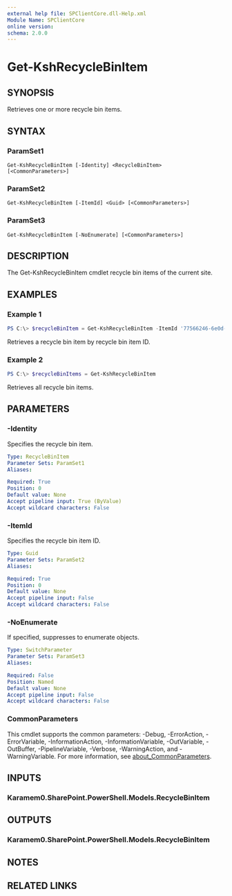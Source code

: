 ```yaml
---
external help file: SPClientCore.dll-Help.xml
Module Name: SPClientCore
online version:
schema: 2.0.0
---
```


# Get-KshRecycleBinItem

## SYNOPSIS
Retrieves one or more recycle bin items.

## SYNTAX

### ParamSet1
```
Get-KshRecycleBinItem [-Identity] <RecycleBinItem> [<CommonParameters>]
```

### ParamSet2
```
Get-KshRecycleBinItem [-ItemId] <Guid> [<CommonParameters>]
```

### ParamSet3
```
Get-KshRecycleBinItem [-NoEnumerate] [<CommonParameters>]
```

## DESCRIPTION
The Get-KshRecycleBinItem cmdlet recycle bin items of the current site.

## EXAMPLES

### Example 1
```powershell
PS C:\> $recycleBinItem = Get-KshRecycleBinItem -ItemId '77566246-6e0d-4bc7-8360-689b8743265f'
```

Retrieves a recycle bin item by recycle bin item ID.

### Example 2
```powershell
PS C:\> $recycleBinItems = Get-KshRecycleBinItem
```

Retrieves all recycle bin items.

## PARAMETERS

### -Identity
Specifies the recycle bin item.

```yaml
Type: RecycleBinItem
Parameter Sets: ParamSet1
Aliases:

Required: True
Position: 0
Default value: None
Accept pipeline input: True (ByValue)
Accept wildcard characters: False
```

### -ItemId
Specifies the recycle bin item ID.

```yaml
Type: Guid
Parameter Sets: ParamSet2
Aliases:

Required: True
Position: 0
Default value: None
Accept pipeline input: False
Accept wildcard characters: False
```

### -NoEnumerate
If specified, suppresses to enumerate objects.

```yaml
Type: SwitchParameter
Parameter Sets: ParamSet3
Aliases:

Required: False
Position: Named
Default value: None
Accept pipeline input: False
Accept wildcard characters: False
```

### CommonParameters
This cmdlet supports the common parameters: -Debug, -ErrorAction, -ErrorVariable, -InformationAction, -InformationVariable, -OutVariable, -OutBuffer, -PipelineVariable, -Verbose, -WarningAction, and -WarningVariable. For more information, see [about_CommonParameters](http://go.microsoft.com/fwlink/?LinkID=113216).

## INPUTS

### Karamem0.SharePoint.PowerShell.Models.RecycleBinItem

## OUTPUTS

### Karamem0.SharePoint.PowerShell.Models.RecycleBinItem

## NOTES

## RELATED LINKS

